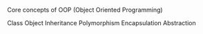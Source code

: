 Core concepts of OOP (Object Oriented Programming)

Class
Object
Inheritance
Polymorphism
Encapsulation
Abstraction